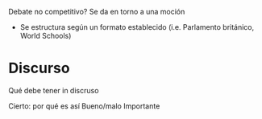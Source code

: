 Debate no competitivo? 
Se da en torno a una moción
- Se estructura según un formato establecido (i.e. Parlamento británico, World Schools) 

# Discurso
Qué debe tener in discruso



Cierto: por qué es así 
Bueno/malo
Importante

